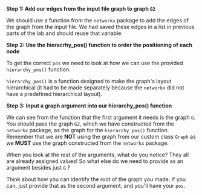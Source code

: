 <!--title={Getting the "pos"}-->

<!--badges={Python:11,Algorithms:15}-->

<!--concepts={directedGraphs, introToGraphs, useOfGraphs}-->

**Step 1: Add our edges from the input file graph to graph `G2`**

We should use a function from the `networkx` package to add the edges of the graph from the input file. We had saved these edges in a list in previous parts of the lab and should reuse that variable.  

**Step 2: Use the hieracrhy_pos() function to order the positioning of each node**

To get the correct `pos` we need to look at how we can use the provided `hierarchy_pos()` function. 

`hierarchy_pos()` is a function designed to make the graph's layout hierarchical (it had to be made separately because the `networkx` did not have a predefined hierarchical layout). 

**Step 3: Input a graph argument into our hierarchy_pos() function**

We can see from the function that the first argument it needs is the graph `G`. You should pass the graph `G2`, which we have constructed from the `networkx` package, as the graph for the `hierarchy_pos()` function. Remember that we are **NOT** using the graph from our custom class `Graph` as we **MUST** use the graph constructed from the `networkx` package.

When you look at the rest of the arguments, what do you notice? They all are already assigned values! So what else do we need to provide as an argument besides just `G` ?

Think about how you can identify the root of the graph you made. If you can, just provide that as the second argument, and you'll have your `pos`.  
